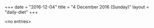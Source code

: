 +++
date = "2016-12-04"
title = "4 December 2016 (Sunday)"
layout = "daily-diet"
+++

<p>&lt;no entries&gt;</p>